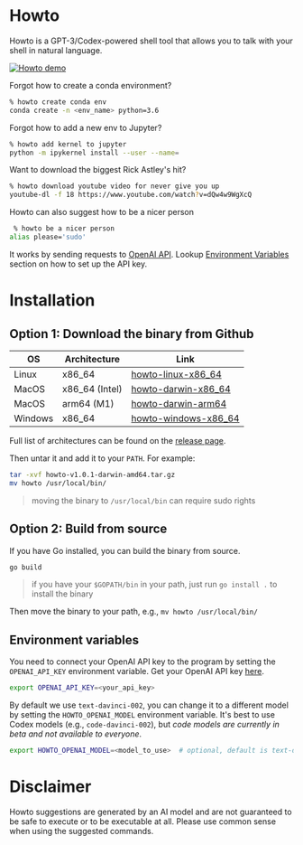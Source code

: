 # Howto
Howto is a GPT-3/Codex-powered shell tool that allows you to talk with your shell in natural language.


[![Howto demo](https://user-images.githubusercontent.com/2821124/197363019-b038d31e-fde0-45a5-b347-3e87e0c260a6.gif)](https://youtu.be/VwP9eZdTrGY)

Forgot how to create a conda environment?
```bash
% howto create conda env
conda create -n <env_name> python=3.6
```

Forgot how to add a new env to Jupyter?
```bash
% howto add kernel to jupyter
python -m ipykernel install --user --name=
```

Want to download the biggest Rick Astley's hit?
```bash
% howto download youtube video for never give you up
youtube-dl -f 18 https://www.youtube.com/watch?v=dQw4w9WgXcQ
```

Howto can also suggest how to be a nicer person
```bash
 % howto be a nicer person
alias please='sudo'
```

It works by sending requests to [OpenAI API](http://openai.com/api/). Lookup [Environment Variables](https://github.com/Guitaricet/howto#environment-variables) section on how to set up the API key.

# Installation

## Option 1: Download the binary from Github

| OS | Architecture | Link |
| --- | --- | --- |
| Linux | x86_64 | [howto-linux-x86_64](https://github.com/Guitaricet/howto/releases/download/v1.0.2/howto-v1.0.2-linux-386.tar.gz) |
| MacOS | x86_64 (Intel) | [howto-darwin-x86_64](https://github.com/Guitaricet/howto/releases/download/v1.0.2/howto-v1.0.2-darwin-amd64.tar.gz) |
| MacOS | arm64 (M1) | [howto-darwin-arm64](https://github.com/Guitaricet/howto/releases/download/v1.0.2/howto-v1.0.2-darwin-arm64.tar.gz) |
| Windows | x86_64 | [howto-windows-x86_64](https://github.com/Guitaricet/howto/releases/download/v1.0.2/howto-v1.0.2-windows-amd64.zip) |

Full list of architectures can be found on the [release page](https://github.com/Guitaricet/howto/releases/latest).

Then untar it and add it to your `PATH`. For example:
```bash
tar -xvf howto-v1.0.1-darwin-amd64.tar.gz
mv howto /usr/local/bin/
```

> moving the binary to `/usr/local/bin` can require sudo rights

## Option 2: Build from source

If you have Go installed, you can build the binary from source.

```bash
go build
```
> if you have your `$GOPATH/bin` in your path, just run `go install .` to install the binary

Then move the binary to your path, e.g., `mv howto /usr/local/bin/`

## Environment variables

You need to connect your OpenAI API key to the program by setting the `OPENAI_API_KEY` environment variable. Get your OpenAI API key [here](https://beta.openai.com/docs/quickstart/add-your-api-key).

```bash
export OPENAI_API_KEY=<your_api_key>
```

By default we use `text-davinci-002`, you can change it to a different model by setting the `HOWTO_OPENAI_MODEL` environment variable. It's best to use Codex models (e.g., `code-davinci-002`), but *code models are currently in beta and not available to everyone*.

```bash
export HOWTO_OPENAI_MODEL=<model_to_use>  # optional, default is text-davinci-002
```

# Disclaimer

Howto suggestions are generated by an AI model and are not guaranteed to be safe to execute or to be executable at all. Please use common sense when using the suggested commands.

